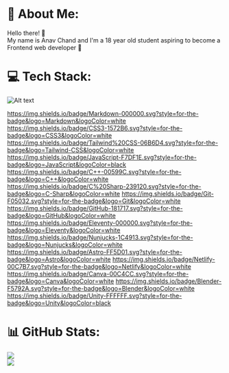 # 💫 About Me:
Hello there! 👋<br>My name is Anav Chand and I'm a 18 year old student aspiring to become a Frontend web developer 🚀 

# 💻 Tech Stack:
<!-- ![CSS3]([https://img.shields.io/badge/css3-%231572B6.svg?style=for-the-badge&logo=css3&logoColor=white](https://img.shields.io/badge/CSS3-1572B6.svg?style=for-the-badge&logo=CSS3&logoColor=white)) 
![Tailwind](https://img.shields.io/badge/Tailwind_CSS-38B2AC?style=for-the-badge&logo=tailwind-css&logoColor=white "Tailwind")
![HTML5](https://img.shields.io/badge/html5-%23E34F26.svg?style=for-the-badge&logo=html5&logoColor=white) 
![Markdown](https://img.shields.io/badge/markdown-%23000000.svg?style=for-the-badge&logo=markdown&logoColor=white) 
![JavaScript](https://img.shields.io/badge/JavaScript-F7DF1E?style=for-the-badge&logo=javascript&logoColor=black "JavaScript")
![C++](https://img.shields.io/badge/c++-%2300599C.svg?style=for-the-badge&logo=c%2B%2B&logoColor=white "C++")
![C#](https://img.shields.io/badge/c%23-%23239120.svg?style=for-the-badge&logo=c-sharp&logoColor=white "C#")
![Git](https://img.shields.io/badge/git-%23F05033.svg?style=for-the-badge&logo=git&logoColor=white "Git")
![GitHub](https://img.shields.io/badge/github-%23121011.svg?style=for-the-badge&logo=github&logoColor=white "GitHub")
![Netlify](https://img.shields.io/badge/netlify-%23000000.svg?style=for-the-badge&logo=netlify&logoColor=#00C7B7 "Netlify")
![Canva](https://img.shields.io/badge/Canva-%2300C4CC.svg?style=for-the-badge&logo=Canva&logoColor=white) 
![Blender](https://img.shields.io/badge/blender-%23F5792A.svg?style=for-the-badge&logo=blender&logoColor=white) 
![UNITY](https://img.shields.io/badge/Unity-%2320232a.svg?style=for-the-badge&logo=unity&logoColor=white)  -->

![Alt text](<https://img.shields.io/badge/HTML5-E34F26.svg?style=for-the-badge&logo=HTML5&logoColor=white>)

https://img.shields.io/badge/Markdown-000000.svg?style=for-the-badge&logo=Markdown&logoColor=white
https://img.shields.io/badge/CSS3-1572B6.svg?style=for-the-badge&logo=CSS3&logoColor=white
https://img.shields.io/badge/Tailwind%20CSS-06B6D4.svg?style=for-the-badge&logo=Tailwind-CSS&logoColor=white
https://img.shields.io/badge/JavaScript-F7DF1E.svg?style=for-the-badge&logo=JavaScript&logoColor=black
https://img.shields.io/badge/C++-00599C.svg?style=for-the-badge&logo=C++&logoColor=white
https://img.shields.io/badge/C%20Sharp-239120.svg?style=for-the-badge&logo=C-Sharp&logoColor=white
https://img.shields.io/badge/Git-F05032.svg?style=for-the-badge&logo=Git&logoColor=white
https://img.shields.io/badge/GitHub-181717.svg?style=for-the-badge&logo=GitHub&logoColor=white
https://img.shields.io/badge/Eleventy-000000.svg?style=for-the-badge&logo=Eleventy&logoColor=white
https://img.shields.io/badge/Nunjucks-1C4913.svg?style=for-the-badge&logo=Nunjucks&logoColor=white
https://img.shields.io/badge/Astro-FF5D01.svg?style=for-the-badge&logo=Astro&logoColor=white
https://img.shields.io/badge/Netlify-00C7B7.svg?style=for-the-badge&logo=Netlify&logoColor=white
https://img.shields.io/badge/Canva-00C4CC.svg?style=for-the-badge&logo=Canva&logoColor=white
https://img.shields.io/badge/Blender-F5792A.svg?style=for-the-badge&logo=Blender&logoColor=white
https://img.shields.io/badge/Unity-FFFFFF.svg?style=for-the-badge&logo=Unity&logoColor=black





<!-- ![TypeScript](https://img.shields.io/badge/typescript-%23007ACC.svg?style=for-the-badge&logo=typescript&logoColor=white) -->
<!-- ![React](https://img.shields.io/badge/react-%2320232a.svg?style=for-the-badge&logo=react&logoColor=%2361DAFB)  -->
<!-- ![Bootstrap](https://img.shields.io/badge/bootstrap-%23563D7C.svg?style=for-the-badge&logo=bootstrap&logoColor=white)  -->

# 📊 GitHub Stats:
![](https://github-readme-stats.vercel.app/api?username=anav5704&theme=react&hide_border=true&include_all_commits=false&count_private=false)<br/>
![](https://github-readme-streak-stats.herokuapp.com/?user=anav5704&theme=react&hide_border=true)<br/>

<!-- [![](https://visitcount.itsvg.in/api?id=anav5704&icon=2&color=1)](https://visitcount.itsvg.in) -->

<!-- Proudly created with GPRM ( https://gprm.itsvg.in ) -->

